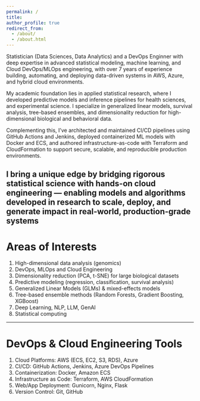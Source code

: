 ```yaml
---
permalink: /
title: 
author_profile: true
redirect_from: 
  - /about/
  - /about.html
---
```


Statistician (Data Sciences, Data Analytics) and a DevOps Enginner with deep expertise in advanced statistical modeling, machine learning, and Cloud DevOps/MLOps engineering, with over 7 years of experience building, automating, and deploying data-driven systems in AWS, Azure, and hybrid cloud environments.

My academic foundation lies in applied statistical research, where I developed predictive models and inference pipelines for health sciences, and experimental science. I specialize in generalized linear models, survival analysis, tree-based ensembles, and dimensionality reduction for high-dimensional biological and behavioral data.

Complementing this, I’ve architected and maintained CI/CD pipelines using GitHub Actions and Jenkins, deployed containerized ML models with Docker and ECS, and authored infrastructure-as-code with Terraform and CloudFormation to support secure, scalable, and reproducible production environments.

I bring a unique edge by bridging rigorous statistical science with hands-on cloud engineering — enabling models and algorithms developed in research to scale, deploy, and generate impact in real-world, production-grade systems
------
Areas of Interests
======
1. High-dimensional data analysis (genomics)
2. DevOps, MLOps and Cloud Engineering
3. Dimensionality reduction (PCA, t-SNE) for large biological datasets
4. Predictive modeling (regression, classification, survival analysis)
5. Generalized Linear Models (GLMs) & mixed-effects models
6. Tree-based ensemble methods (Random Forests, Gradient Boosting, XGBoost)
7. Deep Learning, NLP, LLM, GenAI
8. Statistical computing
------
DevOps & Cloud Engineering Tools
======
1. Cloud Platforms: AWS (ECS, EC2, S3, RDS), Azure
2. CI/CD: GitHub Actions, Jenkins, Azure DevOps Pipelines
3. Containerization: Docker, Amazon ECS
4. Infrastructure as Code: Terraform, AWS CloudFormation
5. Web/App Deployment: Gunicorn, Nginx, Flask
6. Version Control: Git, GitHub


